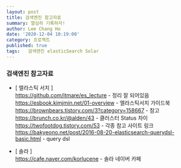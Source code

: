 ```yaml
---
layout: post
title: 검색엔진 참고자료
summary: 열심히 기록하자!
author: Lee Chang Ho
date: '2020-12-04 10:19:00'
category: 프로젝트
published: true
tags:   검색엔진 elasticSearch Solar
---
```


### 검색엔진 참고자료

+ [ 엘라스틱 서치 ]  
https://github.com/itmare/es_lecture - 정리 잘 되어있음  
https://esbook.kimjmin.net/01-overview - 엘라스틱서치 가이드북  
https://brownbears.tistory.com/3?category=158667 - 참고  
https://brunch.co.kr/@alden/43 - 클러스터 Status 차이  
https://twofootdog.tistory.com/53 - 각종 참고 사이트 링크
https://bakyeono.net/post/2016-08-20-elasticsearch-querydsl-basic.html - query dsl

+ [ 솔라 ]  
https://cafe.naver.com/korlucene - 솔라 네이버 카페  

